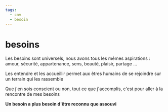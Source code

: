```yaml
---
tags:
  - cnv
  - besoin
---
```


#  besoins


Les besoins sont universels, nous avons tous les mêmes aspirations : amour, sécurité, appartenance, sens, beauté, plaisir, partage ...

Les entendre et les accueillir permet aux êtres humains de se rejoindre sur un terrain qui les rassemble

Que j'en sois conscient ou non, tout ce que j'accomplis, c'est pour aller à la rencontre de mes besoins

**Un besoin a plus besoin d'être reconnu que assouvi**

